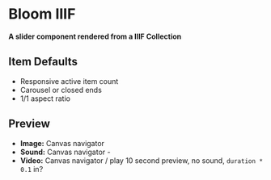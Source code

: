 # Bloom IIIF

**A slider component rendered from a IIIF Collection**

## Item Defaults

- Responsive active item count
- Carousel or closed ends
- 1/1 aspect ratio

## Preview

- **Image:** Canvas navigator
- **Sound:** Canvas navigator -
- **Video:** Canvas navigator / play 10 second preview, no sound, `duration * 0.1` in?
